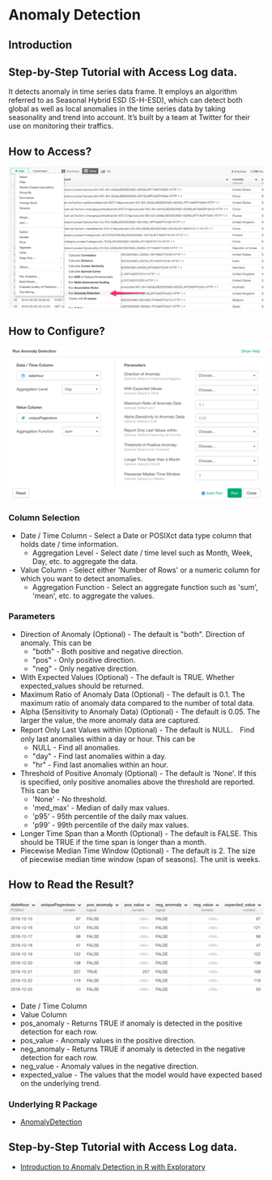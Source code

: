 # Anomaly Detection

## Introduction

## Step-by-Step Tutorial with Access Log data.

It detects anomaly in time series data frame. It employs an algorithm referred to as Seasonal Hybrid ESD (S-H-ESD), which can detect both global as well as local anomalies in the time series data by taking seasonality and trend into account. It’s built by a team at Twitter for their use on monitoring their traffics.

## How to Access?

![](images/anomaly1.png)

## How to Configure?

![](images/anomaly2.png)

### Column Selection

* Date / Time Column - Select a Date or POSIXct data type column that holds date / time information.
  * Aggregation Level - Select date / time level such as Month, Week, Day, etc. to aggregate the data.
* Value Column - Select either 'Number of Rows' or a numeric column for which you want to detect anomalies.
  * Aggregation Function - Select an aggregate function such as 'sum', 'mean', etc. to aggregate the values.


### Parameters

* Direction of Anomaly (Optional) - The default is "both". Direction of anomaly. This can be
  * "both" - Both positive and negative direction.
  * "pos" - Only positive direction.
  * "neg" - Only negative direction.
* With Expected Values (Optional) - The default is TRUE. Whether expected_values should be returned.
* Maximum Ratio of Anomaly Data (Optional) - The default is 0.1. The maximum ratio of anomaly data compared to the number of total data.
* Alpha (Sensitivity to Anomaly Data) (Optional) - The default is 0.05. The larger the value, the more anomaly data are captured.
* Report Only Last Values within (Optional) - The default is NULL.　Find only last anomalies within a day or hour. This can be
  * NULL - Find all anomalies.
  * "day" - Find last anomalies within a day.
  * "hr" - Find last anomalies within an hour.
* Threshold of Positive Anomaly (Optional) - The default is 'None'. If this is specified, only positive anomalies above the threshold are reported. This can be
  * 'None' - No threshold.
  * 'med_max' - Median of daily max values.
  * 'p95' - 95th percentile of the daily max values.
  * 'p99' - 99th percentile of the daily max values.
* Longer Time Span than a Month (Optional) - The default is FALSE. This should be TRUE if the time span is longer than a month.
* Piecewise Median Time Window (Optional) - The default is 2. The size of piecewise median time window (span of seasons). The unit is weeks.

## How to Read the Result?

![](images/anomaly3.png)

* Date / Time Column
* Value Column
* pos_anomaly - Returns TRUE if anomaly is detected in the positive detection for each row.
* pos_value - Anomaly values in the positive direction.
* neg_anomaly - Returns TRUE if anomaly is detected in the negative detection for each row.
* neg_value - Anomaly values in the negative direction.
* expected_value - The values that the model would have expected based on the underlying trend.


### Underlying R Package

* [AnomalyDetection](https://github.com/twitter/AnomalyDetection)

## Step-by-Step Tutorial with Access Log data.

* [Introduction to Anomaly Detection in R with Exploratory](https://blog.exploratory.io/introduction-to-anomaly-detection-in-r-with-exploratory-a0507d40385d)
